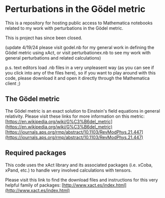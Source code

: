 # Perturbations in the Gödel metric
This is a repository for hosting public access to Mathematica notebooks related to my work with perturbations in the Gödel metric.

This is project has since been closed.

(update 4/19/24 please visit godel.nb for my general work in defining the Gödel metric using xAct, or visit perturbationex.nb to see my work with general perturbations and related calculations)

p.s. text editors load .nb files in a very unpleasent way (as you can see if you click into any of the files here), so if you want to play around with this code, please download it and open it directly through the Mathematica client ;)

## The Gödel metric
The Gödel metric is an exact solution to Einstein's field equations in general relativity. Please visit these links for more information on this metric: [https://en.wikipedia.org/wiki/G%C3%B6del_metric](https://en.wikipedia.org/wiki/G%C3%B6del_metric)  [https://journals.aps.org/rmp/abstract/10.1103/RevModPhys.21.447](https://journals.aps.org/rmp/abstract/10.1103/RevModPhys.21.447)

## Required packages
This code uses the xAct library and its associated packages (i.e. xCoba, xPand, etc.) to handle very involved calculations with tensors.

Please visit this link to find the download files and instructions for this very helpful family of packages: [http://www.xact.es/index.html](http://www.xact.es/index.html)
